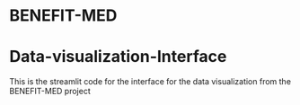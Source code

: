 # BENEFIT-MED
# Data-visualization-Interface
This is the streamlit code for the interface for the data visualization from the BENEFIT-MED project
